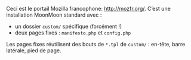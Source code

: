 Ceci est le portail Mozilla francophone: <http://mozfr.org/>. C’est une installation MoonMoon standard avec :
 * un dossier `custom/` spécifique (forcément !)
 * deux pages fixes : `manifesto.php` et `config.php`

Les pages fixes réutilisent des bouts de `*.tpl` de `custom/` : en-tête, barre
 latérale, pied de page.

